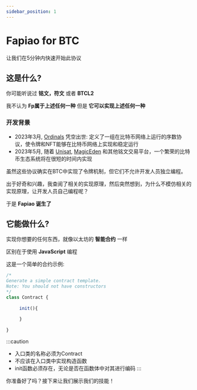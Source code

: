 ```yaml
---
sidebar_position: 1
---
```


# Fapiao for BTC

让我们在5分钟内快速开始此协议

## 这是什么?

你可能听说过 **铭文，符文** 或者 **BTCL2**

我不认为 **Fp属于上述任何一种** 但是 **它可以实现上述任何一种**

### 开发背景

- 2023年3月, [Ordinals](#) 凭空出世:
定义了一组在比特币网络上运行的序数协议，使令牌和NFT能够在比特币网络上实现和稳定运行
- 2023年5月, 随着 [Unisat](#), [MagicEden](#) 和其他铭文交易平台，一个繁荣的比特币生态系统将在很短的时间内实现

虽然这些协议确实在BTC中实现了令牌机制，但它们不允许开发人员独立编程。

出于好奇和兴趣，我查阅了相关的实现原理，然后突然想到，为什么不模仿相关的实现原理，让开发人员自己编程呢？

于是 **Fapiao 诞生了**

## 它能做什么?

实现你想要的任何东西，就像以太坊的 **智能合约** 一样

区别在于使用 **JavaScript** 编程

这是一个简单的合约示例:
```javascript
/*
Generate a simple contract template.
Note: You should not have constructors
*/
class Contract {
	
     init(){
        
     }
	
}
```
:::caution
- 入口类的名称必须为Contract
- 不应该在入口类中实现构造函数
- init函数必须存在，无论是否在函数体中对其进行编码
:::

你准备好了吗？接下来让我们展示我们的技能！